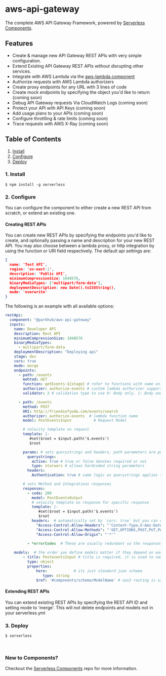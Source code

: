 # aws-api-gateway

The complete AWS API Gateway Framework, powered by [Serverless Components](https://github.com/serverless/components).

## Features

- Create & manage new API Gateway REST APIs with very simple configuration.
- Extend Existing API Gateway REST APIs without disrupting other services.
- Integrate with AWS Lambda via the [aws-lambda component](https://github.com/serverless-components/aws-lambda)
- Authorize requests with AWS Lambda authorizers
- Create proxy endpoints for any URL with 3 lines of code
- Create mock endpoints by specifying the object you'd like to return (coming soon)
- Debug API Gateway requests Via CloudWatch Logs (coming soon)
- Protect your API with API Keys (coming soon)
- Add usage plans to your APIs (coming soon)
- Configure throttling & rate limits (coming soon)
- Trace requests with AWS X-Ray (coming soon)

## Table of Contents

1. [Install](#1-install)
2. [Configure](#3-configure)
3. [Deploy](#4-deploy)

### 1. Install

```shell
$ npm install -g serverless
```

### 2. Configure
You can configure the component to either create a new REST API from scratch, or extend an existing one.

#### Creating REST APIs
You can create new REST APIs by specifying the endpoints you'd like to create, and optionally passing a name 
and description for your new REST API. You may also choose between a lambda proxy, or http integration by 
using the function or URI field respectively. The default api settings are: 
```json
{
  name: 'Test API',
  region: 'us-east-1',
  description: 'Public API',
  minimumCompressionSize: 1048576,
  binaryMediaTypes: ['multipart/form-data'],
  deploymentDescription: new Date().toISOString(),
  mode: 'overwrite'
}
```

The following is an example with all available options:

```yml
restApi:
  component: "@parkhub/aws-api-gateway"
  inputs:
    name: Developer API
    description: Rest API
    minimumCompressionSize: 1048576
    binaryMediaTypes:
      - multipart/form-data
    deploymentDescription: "Deploying api"
    stage: dev
    cors: true
    mode: merge
    endpoints:
      - path: /events
        mehtod: GET
        function: getEvents-${stage} # refer to functions with name only
        authorizer: authorize-events # custom lambda authorizer supported
        validator: 2 # validation type to use 0: Body only, 1: Body and Params, 2: Params only

      - path: /events
        method: POST
        URI: http://friendsofyoda.com/events/search
        authorizer: authorize-events  # lambda function name
        model: PostEventsInput          # Request Model

        # velocity template on request
        template: |-
           #set($root = $input.path('$.events')
           $root

        params: # sets querystrings and headers, path parameters are pulled from the path key
          querystrings:
            active: true # true or false denotes required or not
            type: starwars # allows hardcoded string parameters
          headers:
            Authentication: true # same logic as querystrings applies to headers

        # sets Method and Integrations responses
        responses:
          - code: 200
            model: PostEventsOutput
            # velocity template on response for specific response
            template: |-
               #set($root = $input.path('$.events')
               $root
            headers:  # automatically set by `cors: true` but you can override
              "Access-Control-Allow-Headers": "'Content-Type,X-Amz-Date,Authorization,X-Api-Key,X-Amz-Security-Token'",
              "Access-Control-Allow-Methods": "'GET,OPTIONS,POST,PUT,PATCH,DELETE'",
              "Access-Control-Allow-Origin": "'*'"
         
          - *errorCodes  # These are usually redundant so the responses object is flattened which allows merging arrays

    models:  # the order you define models matter if they depend on eachother
        - title: PosteventsInput # title is required, it is used to name the model
          type: object
          properties:
              here:            # its just standard json schema
                 type: string
              $ref: '#components/schema/ModelName' # oas3 routing is used for reference
```

#### Extending REST APIs
You can extend existing REST APIs by specifying the REST API ID and setting mode to 'merge'. This will not delete endpoints and models not in your serverless.yml

### 3. Deploy

```shell
$ serverless
```

&nbsp;

### New to Components?

Checkout the [Serverless Components](https://github.com/serverless/components) repo for more information.
